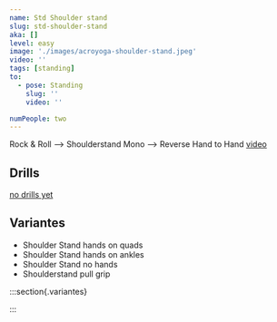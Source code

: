 ```yaml
---
name: Std Shoulder stand
slug: std-shoulder-stand
aka: []
level: easy
image: './images/acroyoga-shoulder-stand.jpeg'
video: ''
tags: [standing]
to:
  - pose: Standing
    slug: ''
    video: ''

numPeople: two
---
```


Rock & Roll --> Shoulderstand Mono --> Reverse Hand to Hand [video](https://www.instagram.com/p/C3GeA0RvtMT/)

## Drills

[no drills yet]()

## Variantes

- Shoulder Stand hands on quads
- Shoulder Stand hands on ankles
- Shoulder Stand no hands
- Shoulderstand pull grip

:::section{.variantes}

<!-- - ![a](/)
  _To do_ -->

:::
